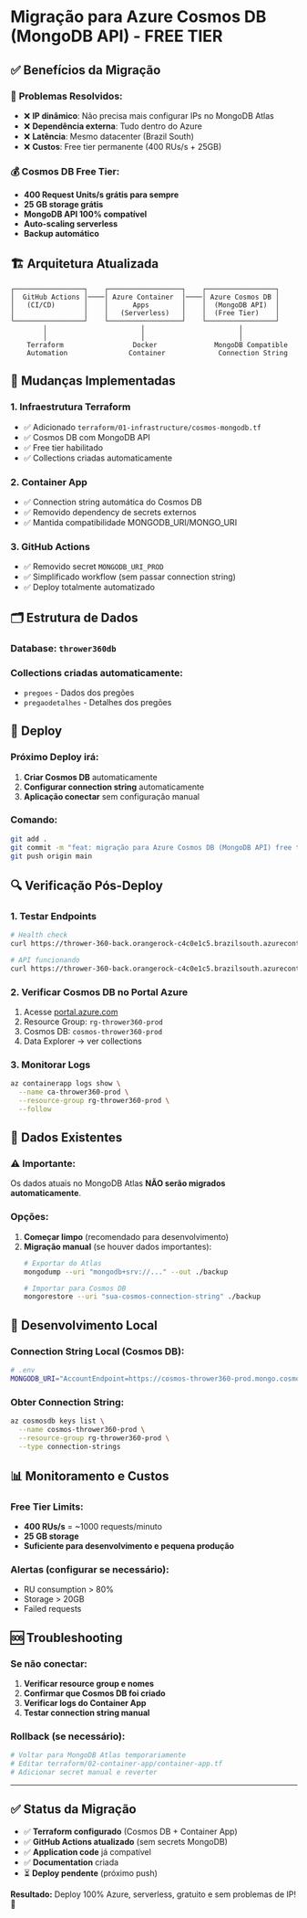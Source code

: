 # Migração para Azure Cosmos DB (MongoDB API) - FREE TIER

## ✅ Benefícios da Migração

### 🚀 **Problemas Resolvidos:**
- ❌ **IP dinâmico**: Não precisa mais configurar IPs no MongoDB Atlas
- ❌ **Dependência externa**: Tudo dentro do Azure
- ❌ **Latência**: Mesmo datacenter (Brazil South)
- ❌ **Custos**: Free tier permanente (400 RUs/s + 25GB)

### 💰 **Cosmos DB Free Tier:**
- **400 Request Units/s grátis para sempre**
- **25 GB storage grátis**
- **MongoDB API 100% compatível**
- **Auto-scaling serverless**
- **Backup automático**

## 🏗️ Arquitetura Atualizada

```
┌─────────────────┐    ┌──────────────────┐    ┌─────────────────┐
│  GitHub Actions │────│ Azure Container  │────│ Azure Cosmos DB │
│   (CI/CD)       │    │      Apps        │    │  (MongoDB API)  │
│                 │    │   (Serverless)   │    │  (Free Tier)    │
└─────────────────┘    └──────────────────┘    └─────────────────┘
        │                       │                       │
        │                       │                       │
    Terraform                 Docker              MongoDB Compatible
    Automation               Container             Connection String
```

## 📝 Mudanças Implementadas

### 1. **Infraestrutura Terraform**
- ✅ Adicionado `terraform/01-infrastructure/cosmos-mongodb.tf`
- ✅ Cosmos DB com MongoDB API
- ✅ Free tier habilitado
- ✅ Collections criadas automaticamente

### 2. **Container App**
- ✅ Connection string automática do Cosmos DB
- ✅ Removido dependency de secrets externos
- ✅ Mantida compatibilidade MONGODB_URI/MONGO_URI

### 3. **GitHub Actions**
- ✅ Removido secret `MONGODB_URI_PROD` 
- ✅ Simplificado workflow (sem passar connection string)
- ✅ Deploy totalmente automatizado

## 🗂️ Estrutura de Dados

### Database: `thrower360db`
### Collections criadas automaticamente:
- `pregoes` - Dados dos pregões
- `pregaodetalhes` - Detalhes dos pregões

## 🚀 Deploy

### Próximo Deploy irá:
1. **Criar Cosmos DB** automaticamente
2. **Configurar connection string** automaticamente  
3. **Aplicação conectar** sem configuração manual

### Comando:
```bash
git add .
git commit -m "feat: migração para Azure Cosmos DB (MongoDB API) free tier"
git push origin main
```

## 🔍 Verificação Pós-Deploy

### 1. Testar Endpoints
```bash
# Health check
curl https://thrower-360-back.orangerock-c4c0e1c5.brazilsouth.azurecontainerapps.io/health

# API funcionando
curl https://thrower-360-back.orangerock-c4c0e1c5.brazilsouth.azurecontainerapps.io/pregoes
```

### 2. Verificar Cosmos DB no Portal Azure
1. Acesse [portal.azure.com](https://portal.azure.com)
2. Resource Group: `rg-thrower360-prod`
3. Cosmos DB: `cosmos-thrower360-prod`
4. Data Explorer → ver collections

### 3. Monitorar Logs
```bash
az containerapp logs show \
  --name ca-thrower360-prod \
  --resource-group rg-thrower360-prod \
  --follow
```

## 💾 Dados Existentes

### ⚠️ **Importante:** 
Os dados atuais no MongoDB Atlas **NÃO serão migrados automaticamente**.

### Opções:
1. **Começar limpo** (recomendado para desenvolvimento)
2. **Migração manual** (se houver dados importantes):
   ```bash
   # Exportar do Atlas
   mongodump --uri "mongodb+srv://..." --out ./backup
   
   # Importar para Cosmos DB
   mongorestore --uri "sua-cosmos-connection-string" ./backup
   ```

## 🔧 Desenvolvimento Local

### Connection String Local (Cosmos DB):
```bash
# .env
MONGODB_URI="AccountEndpoint=https://cosmos-thrower360-prod.mongo.cosmos.azure.com:10255/;AccountKey=...;ApiKind=MongoDb;AppName=@cosmos-thrower360-prod@"
```

### Obter Connection String:
```bash
az cosmosdb keys list \
  --name cosmos-thrower360-prod \
  --resource-group rg-thrower360-prod \
  --type connection-strings
```

## 📊 Monitoramento e Custos

### Free Tier Limits:
- **400 RUs/s** = ~1000 requests/minuto
- **25 GB storage**
- **Suficiente para desenvolvimento e pequena produção**

### Alertas (configurar se necessário):
- RU consumption > 80%
- Storage > 20GB
- Failed requests

## 🆘 Troubleshooting

### Se não conectar:
1. **Verificar resource group e nomes**
2. **Confirmar que Cosmos DB foi criado**
3. **Verificar logs do Container App**
4. **Testar connection string manual**

### Rollback (se necessário):
```bash
# Voltar para MongoDB Atlas temporariamente
# Editar terraform/02-container-app/container-app.tf
# Adicionar secret manual e reverter
```

---

## ✅ Status da Migração

- ✅ **Terraform configurado** (Cosmos DB + Container App)
- ✅ **GitHub Actions atualizado** (sem secrets MongoDB)
- ✅ **Application code** já compatível
- ✅ **Documentation** criada
- ⏳ **Deploy pendente** (próximo push)

**Resultado:** Deploy 100% Azure, serverless, gratuito e sem problemas de IP! 🎉
